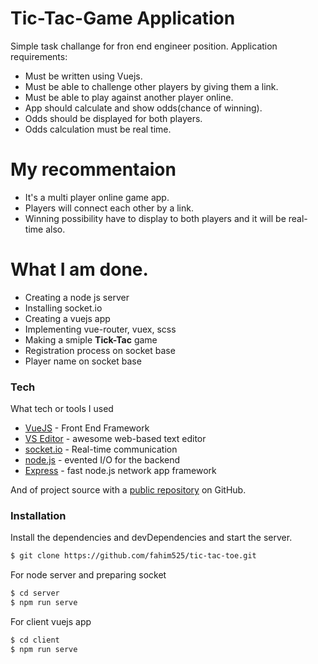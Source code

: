 # Tic-Tac-Game Application

Simple task challange for fron end engineer position.
Application requirements:

- Must be written using Vuejs.
- Must be able to challenge other players by giving them a link.
- Must be able to play against another player online.
- App should calculate and show odds(chance of winning).
- Odds should be displayed for both players.
- Odds calculation must be real time.


# My recommentaion

  - It's a multi player online game app.
  - Players will connect each other by a link.
  - Winning possibility have to display to both players and it will be real-time also.


# What I am done.
  - Creating a node js server
  - Installing socket.io
  - Creating a vuejs app
  - Implementing vue-router, vuex, scss
  - Making a smiple **Tick-Tac** game
  - Registration process on socket base
  - Player name on socket base

### Tech

What tech or tools I used

* [VueJS] - Front End Framework
* [VS Editor] - awesome web-based text editor
* [socket.io] - Real-time communication
* [node.js] - evented I/O for the backend
* [Express] - fast node.js network app framework

And of project source with a [public repository][dill] on GitHub.

### Installation

Install the dependencies and devDependencies and start the server.
```sh
$ git clone https://github.com/fahim525/tic-tac-toe.git
```
For node server and preparing socket
```sh
$ cd server
$ npm run serve
```

For client vuejs app

```sh
$ cd client
$ npm run serve
```

[//]: # (These are reference links used in the body of this note and get stripped out when the markdown processor does its job. There is no need to format nicely because it shouldn't be seen. Thanks SO - http://stackoverflow.com/questions/4823468/store-comments-in-markdown-syntax)

   [dill]: <https://github.com/fahim525/tic-tac-toer>
   [VueJS]: <https://vuejs.org/>
   [VS Editor]: <https://code.visualstudio.com/>
   [node.js]: <http://nodejs.org>
   [socket.io]: <https://socket.io/>
   [express]: <http://expressjs.com>


